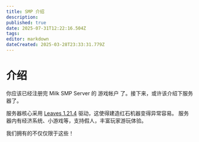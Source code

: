 ```yaml
---
title: SMP 介绍
description: 
published: true
date: 2025-07-31T12:22:16.504Z
tags: 
editor: markdown
dateCreated: 2025-03-28T23:33:31.779Z
---
```


# 介绍
你应该已经注册完 Milk SMP Server 的 游戏帐户 了。接下来，或许该介绍下服务器了。

服务器核心采用 [Leaves 1.21.4](https://leavesmc.org/software/leaves) 驱动，这使得建造红石机器变得异常容易。
服务器内有经济系统、小游戏等，支持假人，丰富玩家游玩体验。

我们拥有的不仅仅限于这些！
